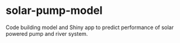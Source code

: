 # solar-pump-model
Code building model and Shiny app to predict performance of solar powered pump and river system.
